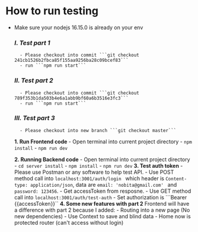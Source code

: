 # How to run testing 
- Make sure your nodejs 16.15.0 is already on your env
    ### _I. Test part 1_
        - Please checkout into commit ```git checkout 241cb1526b2fbca85f155aa9256ba28c09bcef83```
        - run ```npm run start```
        
    ### _II. Test part 2_
        - Please checkout into commit ```git checkout 789f353b1da503b4e6a1abb9bf60a6b3516e3fc3```
        - run ```npm run start```
        
    ### _III. Test part 3_
        - Please checkout into new branch ```git checkout master```
    
    **1. Run Frontend code**
        - Open terminal into current project directory
        - ``` npm install ```
        - ``` npm run dev ```
        
    **2. Running Backend code**
        - Open terminal into current project directory
        - ``` cd server install ```
        - ``` npm install ```
        - ``` npm run dev ```
    **3. Test auth token**
        - Please use Postman or any software to help test API.
        - Use POST method call into ``` localhost:3001/auth/login  ``` which header is ```Content-type: application/json```, data are ```email: 'nobita@gmail.com' ``` and ```password: 123456```.
        - Get accessToken from resposne.
        - Use GET method call into ```localhost:3001/auth/test-auth```
        - Set authorization is ```Bearer {{accessToken}}``
    **4. Some new features with part 2**
        Frontend will have a difference with part 2 because I added:
        - Routing into a new page (No new dependencies)
        - Use Context to save and blind data
        - Home now is protected router (can't access without login)
    

